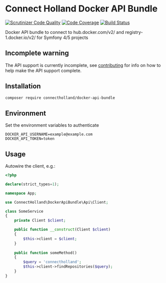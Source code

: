 # Connect Holland Docker API Bundle

[![Scrutinizer Code Quality](https://scrutinizer-ci.com/g/ConnectHolland/docker-api-bundle/badges/quality-score.png?b=master)](https://scrutinizer-ci.com/g/ConnectHolland/docker-api-bundle/?branch=master)
[![Code Coverage](https://scrutinizer-ci.com/g/ConnectHolland/docker-api-bundle/badges/coverage.png?b=master)](https://scrutinizer-ci.com/g/ConnectHolland/docker-api-bundle/?branch=master)
[![Build Status](https://scrutinizer-ci.com/g/ConnectHolland/docker-api-bundle/badges/build.png?b=master)](https://scrutinizer-ci.com/g/ConnectHolland/docker-api-bundle/build-status/master)

Docker API bundle to connect to hub.docker.com/v2/ and registry-1.docker.io/v2/ for Symfony 4/5 projects

## Incomplete warning
The API support is currently incomplete, see [contributing](CONTRIBUTING.md) for info on how to help make the API support complete. 

## Installation
```bash
composer require connectholland/docker-api-bundle
```

## Environment

Set the environment variables to authenticate

```dotenv
DOCKER_API_USERNAME=example@example.com
DOCKER_API_TOKEN=token

```

## Usage
Autowire the client, e.g.:

```php
<?php

declare(strict_types=1);

namespace App;

use ConnectHolland\DockerApiBundle\Api\Client;

class SomeService
{
    private Client $client;

    public function __construct(Client $client)
    {
        $this->client = $client;
    }
    
    public function someMethod()
    {
        $query = 'connectholland';
        $this->client->findRepositories($query);
    }
}
```

